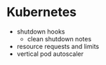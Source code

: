 # Kubernetes


+ shutdown hooks
  + clean shutdown notes
+ resource requests and limits
+ vertical pod autoscaler
